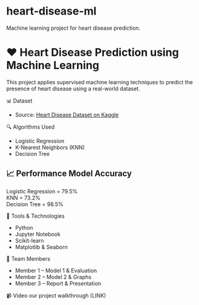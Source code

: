 # heart-disease-ml
Machine learning project for heart disease prediction.

# ❤️ Heart Disease Prediction using Machine Learning

This project applies supervised machine learning techniques to predict the presence of heart disease using a real-world dataset.

📊 Dataset
- Source: [Heart Disease Dataset on Kaggle](https://www.kaggle.com/datasets/johnsmith88/heart-disease-dataset)

🔍 Algorithms Used
- Logistic Regression
- K-Nearest Neighbors (KNN)
- Decision Tree

📈 Performance
 Model              Accuracy 
------------------------------
 Logistic Regression = 79.5%    
 KNN                 = 73.2%   
 Decision Tree       = 98.5%    

🧪 Tools & Technologies
- Python
- Jupyter Notebook
- Scikit-learn
- Matplotlib & Seaborn

👥 Team Members
- Member 1 – Model 1 & Evaluation
- Member 2 – Model 2 & Graphs
- Member 3 – Report & Presentation

 📹 Video
our project walkthrough (LINK)

